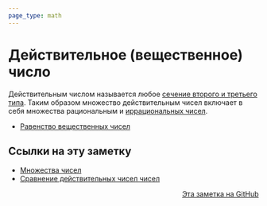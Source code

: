 ```yaml
---
page_type: math
---
```


# Действительное (вещественное) число

Действительным числом называется любое [сечение второго и третьего типа](20221030230520.md). Таким образом множество действительным чисел включает в себя множества рациональным и [иррациональных чисел](20221030231804.md).

* [Равенство вещественных чисел](20221030232937.md)



## Ссылки на эту заметку

* [Множества чисел](20221030192444.md)
* [Сравнение действительных чисел чисел](20221030232937.md)


<p v-pre style="text-align: right">
  <a href="https://github.com/Kverde/algorithms/blob/main/source/20221030231807.md">
  Эта заметка на GitHub
  </a>
</p>
